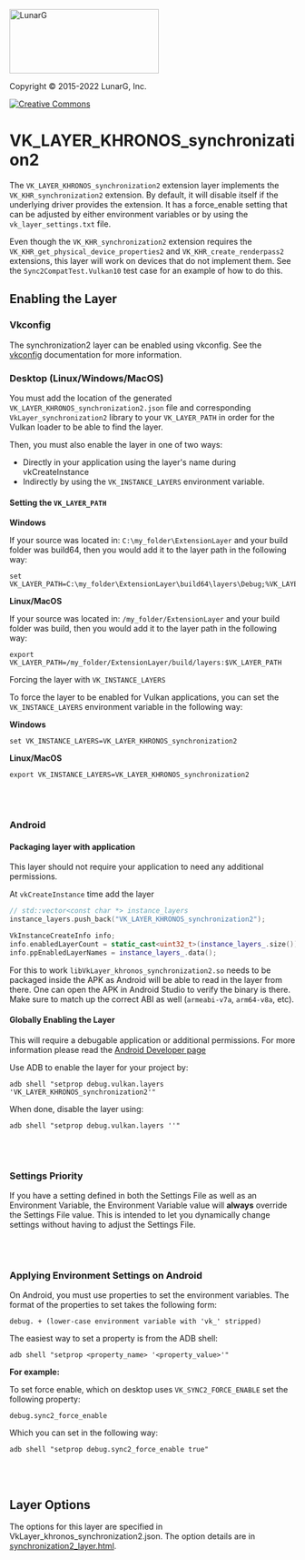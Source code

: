 <!-- markdownlint-disable MD041 -->
<p align="left"><img src="https://vulkan.lunarg.com/img/NewLunarGLogoBlack.png" alt="LunarG" width=263 height=113 /></p>

Copyright &copy; 2015-2022 LunarG, Inc.

[![Creative Commons][3]][4]

[3]: https://i.creativecommons.org/l/by-nd/4.0/88x31.png "Creative Commons License"
[4]: https://creativecommons.org/licenses/by-nd/4.0/


# VK\_LAYER\_KHRONOS\_synchronization2
The `VK_LAYER_KHRONOS_synchronization2` extension layer implements the `VK_KHR_synchronization2` extension.
By default, it will disable itself if the underlying driver provides the extension.
It has a force\_enable setting that can be adjusted by either environment variables
or by using the `vk_layer_settings.txt` file.

Even though the `VK_KHR_synchronization2` extension requires the `VK_KHR_get_physical_device_properties2` and `VK_KHR_create_renderpass2` extensions, this layer will work on devices that do not implement them. See the `Sync2CompatTest.Vulkan10` test case for an example of how to do this.


## Enabling the Layer

### Vkconfig

The synchronization2 layer can be enabled using vkconfig. See the [vkconfig](https://vulkan.lunarg.com/doc/sdk/latest/windows/vkconfig.html) documentation for more information.

### Desktop (Linux/Windows/MacOS)

You must add the location of the generated `VK_LAYER_KHRONOS_synchronization2.json` file and corresponding
`VkLayer_synchronization2` library to your `VK_LAYER_PATH` in order for the Vulkan loader to be able
to find the layer.

Then, you must also enable the layer in one of two ways:

 * Directly in your application using the layer's name during vkCreateInstance
 * Indirectly by using the `VK_INSTANCE_LAYERS` environment variable.

#### Setting the `VK_LAYER_PATH`

**Windows**

If your source was located in: `C:\my_folder\ExtensionLayer` and your build folder was build64, then you would add it to the layer path in the following way:

    set VK_LAYER_PATH=C:\my_folder\ExtensionLayer\build64\layers\Debug;%VK_LAYER_PATH%

**Linux/MacOS**

If your source was located in: `/my_folder/ExtensionLayer` and your build folder was build, then you would add it to the layer path in the following way:

    export VK_LAYER_PATH=/my_folder/ExtensionLayer/build/layers:$VK_LAYER_PATH

Forcing the layer with `VK_INSTANCE_LAYERS`

To force the layer to be enabled for Vulkan applications, you can set the `VK_INSTANCE_LAYERS` environment variable in the following way:

**Windows**

    set VK_INSTANCE_LAYERS=VK_LAYER_KHRONOS_synchronization2

**Linux/MacOS**

    export VK_INSTANCE_LAYERS=VK_LAYER_KHRONOS_synchronization2

<br></br>

### Android

#### Packaging layer with application

This layer should not require your application to need any additional permissions.

At `vkCreateInstance` time add the layer

```c++
// std::vector<const char *> instance_layers
instance_layers.push_back("VK_LAYER_KHRONOS_synchronization2");

VkInstanceCreateInfo info;
info.enabledLayerCount = static_cast<uint32_t>(instance_layers_.size());
info.ppEnabledLayerNames = instance_layers_.data();
```

For this to work `libVkLayer_khronos_synchronization2.so` needs to be packaged inside the APK as Android will be able to read in the layer from there. One can open the APK in Android Studio to verify the binary is there. Make sure to match up the correct ABI as well (`armeabi-v7a`, `arm64-v8a`, etc).

#### Globally Enabling the Layer

This will require a debugable application or additional permissions. For more information please read the [Android Developer page](https://developer.android.com/ndk/guides/graphics/validation-layer#enable-layers-outside-app)

Use ADB to enable the layer for your project by:

    adb shell "setprop debug.vulkan.layers 'VK_LAYER_KHRONOS_synchronization2'"

When done, disable the layer using:

    adb shell "setprop debug.vulkan.layers ''"

<br></br>

### Settings Priority

If you have a setting defined in both the Settings File as well as an Environment
Variable, the Environment Variable value will **always** override the Settings File
value.
This is intended to let you dynamically change settings without having to adjust
the Settings File.

<br></br>


### Applying Environment Settings on Android

On Android, you must use properties to set the environment variables.
The format of the properties to set takes the following form:

    debug. + (lower-case environment variable with 'vk_' stripped)

The easiest way to set a property is from the ADB shell:

    adb shell "setprop <property_name> '<property_value>'"

**For example:**

To set force enable, which on desktop uses `VK_SYNC2_FORCE_ENABLE`
set the following property:

    debug.sync2_force_enable

Which you can set in the following way:

    adb shell "setprop debug.sync2_force_enable true"

<br></br>

## Layer Options

The options for this layer are specified in VkLayer_khronos_synchronization2.json. The option details are in [synchronization2_layer.html](https://vulkan.lunarg.com/doc/sdk/latest/windows/synchronization2_layer.html).

